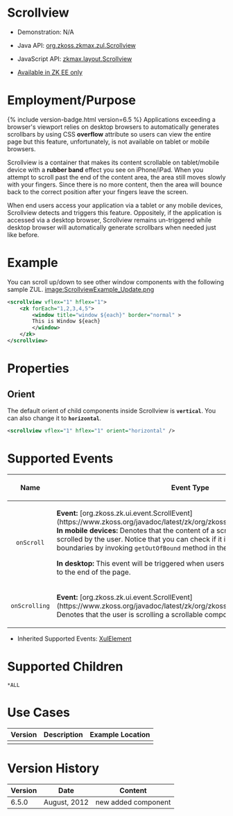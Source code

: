 

# Scrollview

- Demonstration: N/A
- Java API: [org.zkoss.zkmax.zul.Scrollview](https://www.zkoss.org/javadoc/latest/zk/org/zkoss/zkmax/zul/Scrollview.html)
- JavaScript API:
  [zkmax.layout.Scrollview](https://www.zkoss.org/javadoc/latest/jsdoc/classes/zkmax.layout.Scrollview.html)

- [Available in ZK EE only](http://www.zkoss.org/product/edition.dsp)

# Employment/Purpose

{% include version-badge.html version=6.5 %} Applications exceeding a browser's
viewport relies on desktop browsers to automatically generates
scrollbars by using CSS **overflow** attribute so users can view the
entire page but this feature, unfortunately, is not available on tablet
or mobile browsers.

Scrollview is a container that makes its content scrollable on
tablet/mobile device with a **rubber band** effect you see on
iPhone/iPad. When you attempt to scroll past the end of the content
area, the area still moves slowly with your fingers. Since there is no
more content, then the area will bounce back to the correct position
after your fingers leave the screen.

When end users access your application via a tablet or any mobile
devices, Scrollview detects and triggers this feature. Oppositely, if
the application is accessed via a desktop browser, Scrollview remains
un-triggered while desktop browser will automatically generate
scrollbars when needed just like before.

# Example

You can scroll up/down to see other window components with the following
sample ZUL.
[image:ScrollviewExample_Update.png](image:ScrollviewExample_Update.png)

```xml
<scrollview vflex="1" hflex="1">
    <zk forEach="1,2,3,4,5">
        <window title="window ${each}" border="normal" >
        This is Window ${each}
        </window>
    </zk>
</scrollview>
```

# Properties

## Orient

The default orient of child components inside Scrollview is
**`vertical`**. You can also change it to **`horizontal`**.

```xml
<scrollview vflex="1" hflex="1" orient="horizontal" />
```

# Supported Events

<table>
<thead>
<tr class="header">
<th><center>
<p>Name</p>
</center></th>
<th><center>
<p>Event Type</p>
</center></th>
</tr>
</thead>
<tbody>
<tr class="odd">
<td><center>
<p><code>onScroll</code></p>
</center></td>
<td><p><strong>Event:</strong>
[org.zkoss.zk.ui.event.ScrollEvent](https://www.zkoss.org/javadoc/latest/zk/org/zkoss/zk/ui/event/ScrollEvent.html) <strong>In mobile
devices:</strong> Denotes that the content of a scrollable component has
been scrolled by the user. Notice that you can check if it is scrolled
outside/inside boundaries by invoking <code>getOutOfBound</code> method
in the ScrollEvent.</p>
<p><strong>In desktop:</strong> This event will be triggered when users
scroll all the way to the top or to the end of the page.</p></td>
</tr>
<tr class="even">
<td><center>
<p><code>onScrolling</code></p>
</center></td>
<td><p><strong>Event:</strong>
[org.zkoss.zk.ui.event.ScrollEvent](https://www.zkoss.org/javadoc/latest/zk/org/zkoss/zk/ui/event/ScrollEvent.html) Denotes that the
user is scrolling a scrollable component.</p></td>
</tr>
</tbody>
</table>

- Inherited Supported Events: [ XulElement]({{site.baseurl}}/zk_component_ref/xulelement#Supported_Events)

# Supported Children

`*ALL`

# Use Cases

| Version | Description | Example Location |
|---------|-------------|------------------|
|         |             |                  |

# Version History



| Version | Date         | Content             |
|---------|--------------|---------------------|
| 6.5.0   | August, 2012 | new added component |


